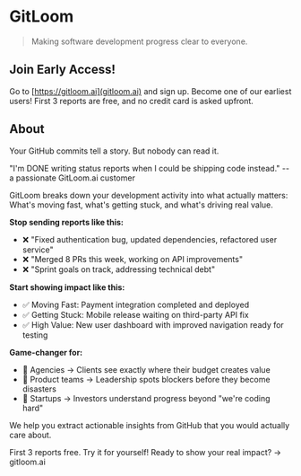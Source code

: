 # GitLoom

> Making software development progress clear to everyone.

## Join Early Access!

Go to [https://gitloom.ai](gitloom.ai) and sign up. Become one of our earliest users!
First 3 reports are free, and no credit card is asked upfront.

## About

Your GitHub commits tell a story. But nobody can read it.

"I'm DONE writing status reports when I could be shipping code instead."
-- a passionate GitLoom.ai customer

GitLoom breaks down your development activity into what actually matters: What's moving fast, what's getting stuck, and what's driving real value.

**Stop sending reports like this:**
- ❌ "Fixed authentication bug, updated dependencies, refactored user service"
- ❌ "Merged 8 PRs this week, working on API improvements"
- ❌ "Sprint goals on track, addressing technical debt"

**Start showing impact like this:**
- ✅ Moving Fast: Payment integration completed and deployed
- ✅ Getting Stuck: Mobile release waiting on third-party API fix
- ✅ High Value: New user dashboard with improved navigation ready for testing

**Game-changer for:**
- 🚀 Agencies → Clients see exactly where their budget creates value
- 🚀 Product teams → Leadership spots blockers before they become disasters
- 🚀 Startups → Investors understand progress beyond "we're coding hard"

We help you extract actionable insights from GitHub that you would actually care about.

First 3 reports free. Try it for yourself! Ready to show your real impact? → gitloom.ai


